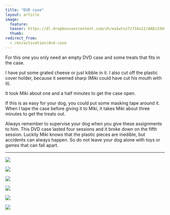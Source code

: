 ```yaml
---
title: "DVD case"
layout: article
image:
  feature:
  teaser: https://dl.dropboxusercontent.com/sh/ea1wtnz7z734o12/AADs33Uv3j9MB9wJ47KuyjxOa/aktivointi/dvd-kotelo/DSC33080-245px.jpg
  thumb:
redirect_from:
  - /en/activation/dvd-case
---
```


For this one you only need an empty DVD case and some treats that fits in the case.

I have put some grated cheese or just kibble in it. I also cut off the plastic cover holder, because it seemed sharp (Miki could have cut his mouth with it).

It took Miki about one and a half minutes to get the case open.

If this is as easy for your dog, you could put some masking tape around it. When I tape the case before giving it to Miki, it takes Miki about three minutes to get the treats out.

Always remember to supervise your dog when you give these assignments to him. This DVD case lasted four sessions and it broke down on the fifth session. Luckily Miki knows that the plastic pieces are inedible, but accidents can always happen. So do not leave your dog alone with toys or games that can fall apart.

---

[![](https://dl.dropboxusercontent.com/sh/ea1wtnz7z734o12/AABofpIbVN3mdEG6o14lhEAla/aktivointi/dvd-kotelo/DSC33045-800px.jpg)](https://dl.dropboxusercontent.com/sh/ea1wtnz7z734o12/AACAmgyHZqzeop2P2Y9sbyUga/aktivointi/dvd-kotelo/DSC33045.jpg)

[![](https://dl.dropboxusercontent.com/sh/ea1wtnz7z734o12/AAAakH2Uak0Ohp6PAuSaMQNia/aktivointi/dvd-kotelo/DSC33086-800px.jpg)](https://dl.dropboxusercontent.com/sh/ea1wtnz7z734o12/AAA_TutwAYXANKNVOvwK-obAa/aktivointi/dvd-kotelo/DSC33086.jpg)

[![](https://dl.dropboxusercontent.com/sh/ea1wtnz7z734o12/AAA2t4M8ymsfaECZWwz9WExla/aktivointi/dvd-kotelo/DSC33080-800px.jpg)](https://dl.dropboxusercontent.com/sh/ea1wtnz7z734o12/AACjPPANuXyUuZqJpHsiMzjfa/aktivointi/dvd-kotelo/DSC33080.jpg)

[![](https://dl.dropboxusercontent.com/sh/ea1wtnz7z734o12/AABuiE6XKmy4qFeuePIpzj2ma/aktivointi/dvd-kotelo/DSC40918-800px.jpg)](https://dl.dropboxusercontent.com/sh/ea1wtnz7z734o12/AAA6L9U6le25XilgGvYgcwZ1a/aktivointi/dvd-kotelo/DSC40918.jpg)

[![](https://dl.dropboxusercontent.com/sh/ea1wtnz7z734o12/AABoC0OpNzmD46AL6XBSFmIKa/aktivointi/dvd-kotelo/DSC40941-800px.jpg)](https://dl.dropboxusercontent.com/sh/ea1wtnz7z734o12/AADDKSQuEVEywN9aCQWxYJR4a/aktivointi/dvd-kotelo/DSC40941.jpg)

[![](https://dl.dropboxusercontent.com/sh/ea1wtnz7z734o12/AAC5WypyeQkDcOXi_nv97ckPa/aktivointi/dvd-kotelo/DSC41068-800px.jpg)](https://dl.dropboxusercontent.com/sh/ea1wtnz7z734o12/AADAnlR9OLd00xlVMLsQtWHUa/aktivointi/dvd-kotelo/DSC41068.jpg)

